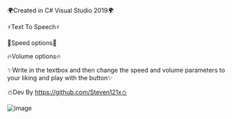 🌍Created in C# Visual Studio 2019🌍 

⚡Text To Speech⚡

💫Speed options💫

🔥Volume options🔥 

✨Write in the textbox and then change the speed and volume parameters to your liking and play with the button✨

⛄Dev By https://github.com/Steven121x⛄

![image](https://user-images.githubusercontent.com/96802942/186402302-1dda80de-2538-409a-affc-6100c9b4fce8.png)
